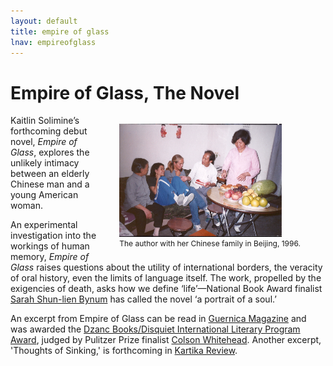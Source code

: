 ```yaml
---
layout: default
title: empire of glass
lnav: empireofglass
---
```


# Empire of Glass, The Novel

<figure style="float: right;margin-left: 32px;" class="vh600 clearfix">
  <img src="/images/WatermelonChina.jpg" alt="Kaitlin in China" style="width: 260px;" />
  <figcaption style="font-size: 12px;">The author with her Chinese family in Beijing, 1996.</figcaption>
</figure>

Kaitlin Solimine’s forthcoming debut novel, _Empire of Glass_, explores the unlikely intimacy between an elderly Chinese man and a young American woman.

An experimental investigation into the workings of human memory, _Empire of Glass_ raises questions about the utility of international borders, the veracity of oral history, even the limits of language itself. The work, propelled by the exigencies of death, asks how we define ‘life’—National Book Award finalist [Sarah Shun-lien Bynum]( http://en.wikipedia.org/wiki/Sarah_Shun-lien_Bynum) has called the novel ‘a portrait of a soul.’

An excerpt from Empire of Glass can be read in [Guernica Magazine]( http://www.guernicamag.com/fiction/american-nurse) and was awarded the [Dzanc Books/Disquiet International Literary Program Award]( http://disquietinternational.org/contest-scholarships/contestscholarships), judged by Pulitzer Prize finalist [Colson Whitehead]( http://www.colsonwhitehead.com/Site/Home/Home.html). Another excerpt, 'Thoughts of Sinking,' is forthcoming in [Kartika Review](http://kartikareview.com).